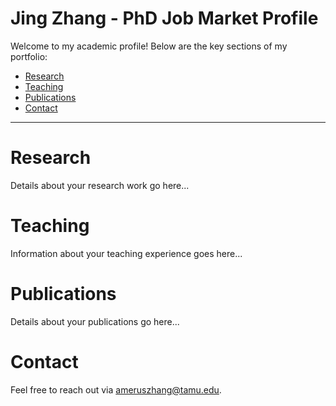 # Jing Zhang - PhD Job Market Profile

Welcome to my academic profile! Below are the key sections of my portfolio:

- [Research](#research)
- [Teaching](#teaching)
- [Publications](#publications)
- [Contact](#contact)

---

# Research
Details about your research work go here...

# Teaching
Information about your teaching experience goes here...

# Publications
Details about your publications go here...

# Contact
Feel free to reach out via [ameruszhang@tamu.edu](mailto:your.email@domain.com).
